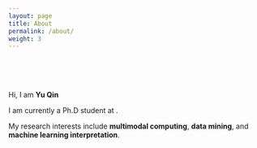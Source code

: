 ```yaml
---
layout: page
title: About
permalink: /about/
weight: 3
---
```

<br>
<br>
<br>

Hi, I am **Yu Qin** <br>

I am currently a Ph.D student at . <br>

My research interests include **multimodal computing**, **data mining**, and **machine learning interpretation**.